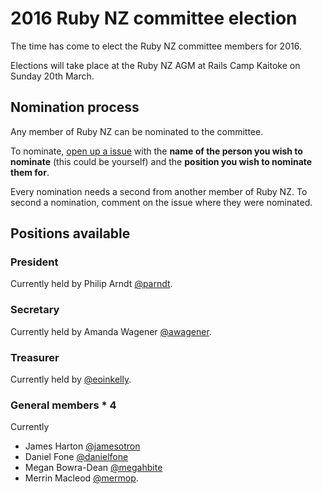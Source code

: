 # 2016 Ruby NZ committee election

The time has come to elect the Ruby NZ committee members for 2016. 

Elections will take place at the Ruby NZ AGM at Rails Camp Kaitoke on Sunday 20th March.

## Nomination process

Any member of Ruby NZ can be nominated to the committee.

To nominate, [open up a issue](https://github.com/nzruby/2016-committee-nominations/issues/new) with the **name of the person you wish to nominate** (this could be yourself) and the **position you wish to nominate them for**. 

Every nomination needs a second from another member of Ruby NZ. To second a nomination, comment on the issue where they were nominated. 

### 

## Positions available

### President

Currently held by Philip Arndt [@parndt](https://github.com/parndt).

### Secretary

Currently held by Amanda Wagener [@awagener](https://github.com/awagener).

### Treasurer

Currently held by [@eoinkelly](https://github.com/eoinkelly).

### General members * 4

Currently 
  - James Harton [@jamesotron](https://github.com/jamesotron)
  - Daniel Fone [@danielfone](https://github.com/danielfone)
  - Megan Bowra-Dean [@megahbite](https://github.com/megahbite)
  - Merrin Macleod [@mermop](https://github.com/mermop).
